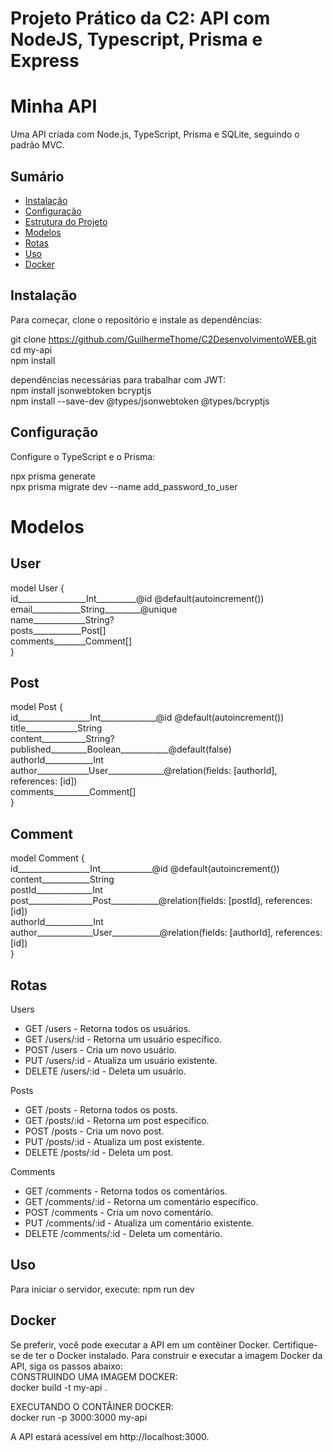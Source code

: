 # Projeto Prático da C2: API com NodeJS, Typescript, Prisma e Express
# Minha API

Uma API criada com Node.js, TypeScript, Prisma e SQLite, seguindo o padrão MVC.

## Sumário

- [Instalação](#instalação)
- [Configuração](#configuração)
- [Estrutura do Projeto](#estrutura-do-projeto)
- [Modelos](#modelos)
- [Rotas](#rotas)
- [Uso](#uso)
- [Docker](#docker)
  
## Instalação
Para começar, clone o repositório e instale as dependências:

git clone https://github.com/GuilhermeThome/C2DesenvolvimentoWEB.git <br>
cd my-api <br>
npm install

dependências necessárias para trabalhar com JWT: <br>
npm install jsonwebtoken bcryptjs <br>
npm install --save-dev @types/jsonwebtoken @types/bcryptjs <br>

## Configuração

Configure o TypeScript e o Prisma:

npx prisma generate <br>
npx prisma migrate dev --name add_password_to_user


# Modelos

## User

model User { <br>
  id_________________Int__________@id @default(autoincrement()) <br>
  email____________String_________@unique <br>
  name_____________String? <br>
  posts____________Post[] <br>
  comments________Comment[] <br>
} <br>

## Post

model Post { <br>
  id__________________Int______________@id @default(autoincrement()) <br>
  title_____________String <br>
  content___________String? <br>
  published_________Boolean____________@default(false) <br>
  authorId____________Int <br>
  author_____________User______________@relation(fields: [authorId], references: [id]) <br>
  comments_________Comment[] <br>
} <br>

## Comment

model Comment { <br>
  id__________________Int_____________@id @default(autoincrement()) <br>
  content____________String <br>
  postId______________Int <br>
  post________________Post____________@relation(fields: [postId], references: [id]) <br>
  authorId____________Int <br>
  author______________User____________@relation(fields: [authorId], references: [id]) <br>
} <br> 

## Rotas 

Users
- GET /users - Retorna todos os usuários.
- GET /users/:id - Retorna um usuário específico.
- POST /users - Cria um novo usuário.
- PUT /users/:id - Atualiza um usuário existente.
- DELETE /users/:id - Deleta um usuário.

Posts
- GET /posts - Retorna todos os posts.
- GET /posts/:id - Retorna um post específico.
- POST /posts - Cria um novo post.
- PUT /posts/:id - Atualiza um post existente.
- DELETE /posts/:id - Deleta um post.

Comments
- GET /comments - Retorna todos os comentários.
- GET /comments/:id - Retorna um comentário específico.
- POST /comments - Cria um novo comentário.
- PUT /comments/:id - Atualiza um comentário existente.
- DELETE /comments/:id - Deleta um comentário.

## Uso
Para iniciar o servidor, execute:
npm run dev

## Docker
Se preferir, você pode executar a API em um contêiner Docker. Certifique-se de ter o Docker instalado. Para construir e executar a imagem Docker da API, siga os passos abaixo:<br>
CONSTRUINDO UMA IMAGEM DOCKER: <br>
docker build -t my-api . <br>

EXECUTANDO O CONTÂINER DOCKER: <br>
docker run -p 3000:3000 my-api <br>

A API estará acessível em http://localhost:3000.

